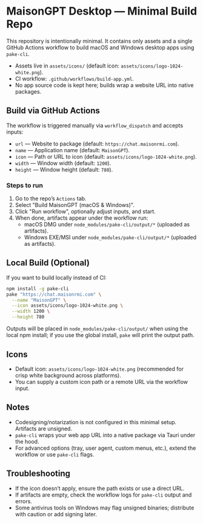 # MaisonGPT Desktop — Minimal Build Repo

This repository is intentionally minimal. It contains only assets and a single GitHub Actions workflow to build macOS and Windows desktop apps using `pake-cli`.

- Assets live in `assets/icons/` (default icon: `assets/icons/logo-1024-white.png`).
- CI workflow: `.github/workflows/build-app.yml`.
- No app source code is kept here; builds wrap a website URL into native packages.

## Build via GitHub Actions

The workflow is triggered manually via `workflow_dispatch` and accepts inputs:
- `url` — Website to package (default: `https://chat.maisonrmi.com`).
- `name` — Application name (default: `MaisonGPT`).
- `icon` — Path or URL to icon (default: `assets/icons/logo-1024-white.png`).
- `width` — Window width (default: `1200`).
- `height` — Window height (default: `780`).

### Steps to run
1. Go to the repo’s `Actions` tab.
2. Select "Build MaisonGPT (macOS & Windows)".
3. Click "Run workflow", optionally adjust inputs, and start.
4. When done, artifacts appear under the workflow run:
   - macOS DMG under `node_modules/pake-cli/output/*` (uploaded as artifacts).
   - Windows EXE/MSI under `node_modules/pake-cli/output/*` (uploaded as artifacts).

## Local Build (Optional)
If you want to build locally instead of CI:

```bash
npm install -g pake-cli
pake "https://chat.maisonrmi.com" \
  --name "MaisonGPT" \
  --icon assets/icons/logo-1024-white.png \
  --width 1200 \
  --height 780
```

Outputs will be placed in `node_modules/pake-cli/output/` when using the local npm install; if you use the global install, `pake` will print the output path.

## Icons
- Default icon: `assets/icons/logo-1024-white.png` (recommended for crisp white background across platforms).
- You can supply a custom icon path or a remote URL via the workflow input.

## Notes
- Codesigning/notarization is not configured in this minimal setup. Artifacts are unsigned.
- `pake-cli` wraps your web app URL into a native package via Tauri under the hood.
- For advanced options (tray, user agent, custom menus, etc.), extend the workflow or use `pake-cli` flags.

## Troubleshooting
- If the icon doesn’t apply, ensure the path exists or use a direct URL.
- If artifacts are empty, check the workflow logs for `pake-cli` output and errors.
- Some antivirus tools on Windows may flag unsigned binaries; distribute with caution or add signing later.